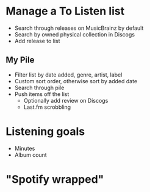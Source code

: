 # Manage a To Listen list

- Search through releases on MusicBrainz by default
- Search by owned physical collection in Discogs
- Add release to list

## My Pile

- Filter list by date added, genre, artist, label
- Custom sort order, otherwise sort by added date
- Search through pile
- Push items off the list
  - Optionally add review on Discogs
  - Last.fm scrobbling

# Listening goals

- Minutes
- Album count

# "Spotify wrapped"
